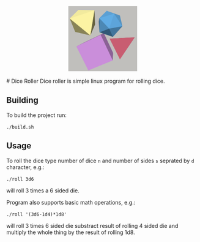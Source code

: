 <p align="center" style="padding: none; margin:none;">
    <img src="./dice_roller.png" height="170">
</p>
# Dice Roller
Dice roller is simple linux program for rolling dice.

## Building
To build the project run:
```
./build.sh
```
## Usage
To roll the dice type number of dice `n` and number of sides `s` seprated by `d` character, e.g.:
```
./roll 3d6 
```
will roll 3 times a 6 sided die.

Program also supports basic math operations, e.g.: 
```
./roll '(3d6-1d4)*1d8'
```
will roll 3 times 6 sided die substract result of rolling 4 sided die and multiply the whole thing by the result of rolling 1d8.


